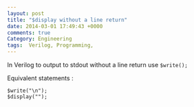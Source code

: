 ```yaml
---
layout: post
title: "$display without a line return"
date: 2014-03-01 17:49:43 +0000
comments: true
Category: Engineering
tags:  Verilog, Programming,
---
```


In Verilog to output to stdout without a line return use `$write();`

Equivalent statements :

    $write("\n");
    $display("");


